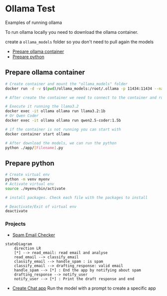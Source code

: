 # Ollama Test
Examples of running ollama


To run ollama locally you need to download the ollama container.

create a `ollama_models` folder so you don't need to pull again the models 

- [Prepare ollama container](#prepare-ollama-container)
- [Prepare python](#prepare-python)

## Prepare ollama container
```sh
# Create container and mount the "ollama_models" folder
docker run -d -v $(pwd)/ollama_models:/root/.ollama -p 11434:11434 --name ollama ollama/ollama

# After create the container we need to connect to the container and run/download the models

# Execute it running the llama3.2
docker exec -it ollama ollama run llama3.2:1b
# Or Qwen Coder
docker exec -it ollama ollama run qwen2.5-coder:1.5b

# if the container is not running you can start with
docker container start ollama

# After download the models, we can run the python
python ./app/[Filename].py
```


## Prepare python

```sh
# Create virtual env
python -m venv myenv
# Activate virtual env
source ./myenv/bin/activate

# install packages. Check each file with the packages to install

# Deactivate/Exit of virtual env
deactivate
```



### Projects
- [Spam Email Checker](./app/spam_checker.py)
```mermaid
stateDiagram
    direction LR
    [*] --> read_email: read email and analyse
    read_email --> classify_email
    classify_email --> handle_spam : is spam
    classify_email --> drafting_response: valid email
    handle_spam --> [*] : End the app by notifying about spam
    drafting_response --> notify_user 
    notify_user --> [*] : Print the draft response and end
```
- [Create Chat app](./apps/create_chat.py)
Run the model with a prompt to create a specific app
